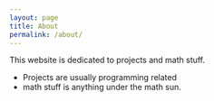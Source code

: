```yaml
---
layout: page
title: About
permalink: /about/
---
```


This website is dedicated to projects and math stuff.

- Projects are usually programming related
- math stuff is anything under the math sun.